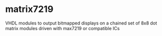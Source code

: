 # matrix7219

VHDL modules to output bitmapped displays on a chained set of 
8x8 dot matrix modules driven with max7219 or compatible ICs

